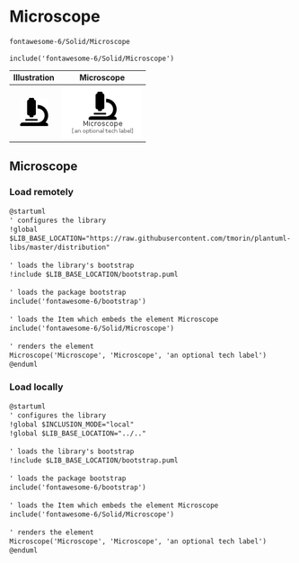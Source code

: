 # Microscope


```text
fontawesome-6/Solid/Microscope
```

```text
include('fontawesome-6/Solid/Microscope')
```



| Illustration | Microscope |
| :---: | :---: |
| ![illustration for Illustration](../../fontawesome-6/Solid/Microscope.png) | ![illustration for Microscope](../../fontawesome-6/Solid/Microscope.Local.png) |




## Microscope

### Load remotely
```plantuml
@startuml
' configures the library
!global $LIB_BASE_LOCATION="https://raw.githubusercontent.com/tmorin/plantuml-libs/master/distribution"

' loads the library's bootstrap
!include $LIB_BASE_LOCATION/bootstrap.puml

' loads the package bootstrap
include('fontawesome-6/bootstrap')

' loads the Item which embeds the element Microscope
include('fontawesome-6/Solid/Microscope')

' renders the element
Microscope('Microscope', 'Microscope', 'an optional tech label')
@enduml
```

### Load locally
```plantuml
@startuml
' configures the library
!global $INCLUSION_MODE="local"
!global $LIB_BASE_LOCATION="../.."

' loads the library's bootstrap
!include $LIB_BASE_LOCATION/bootstrap.puml

' loads the package bootstrap
include('fontawesome-6/bootstrap')

' loads the Item which embeds the element Microscope
include('fontawesome-6/Solid/Microscope')

' renders the element
Microscope('Microscope', 'Microscope', 'an optional tech label')
@enduml
```

